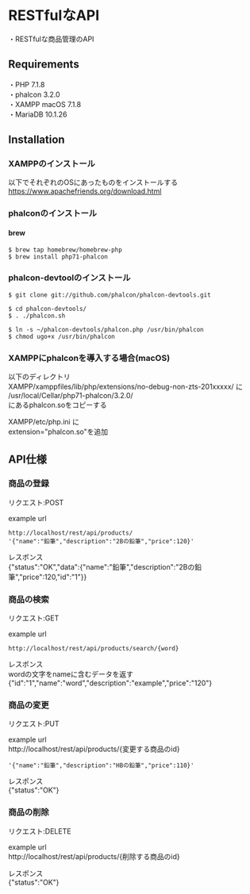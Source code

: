 # RESTfulなAPI

・RESTfulな商品管理のAPI

## Requirements


・PHP      7.1.8  
・phalcon  3.2.0  
・XAMPP    macOS 7.1.8  
・MariaDB  10.1.26  


## Installation
### XAMPPのインストール
以下でそれぞれのOSにあったものをインストールする  
https://www.apachefriends.org/download.html  

### phalconのインストール

#### brew  


    $ brew tap homebrew/homebrew-php  
    $ brew install php71-phalcon  


### phalcon-devtoolのインストール


    $ git clone git://github.com/phalcon/phalcon-devtools.git  

    $ cd phalcon-devtools/  
    $ . ./phalcon.sh  

    $ ln -s ~/phalcon-devtools/phalcon.php /usr/bin/phalcon  
    $ chmod ugo+x /usr/bin/phalcon  


### XAMPPにphalconを導入する場合(macOS)

以下のディレクトリ  
XAMPP/xamppfiles/lib/php/extensions/no-debug-non-zts-201xxxxx/ に  
/usr/local/Cellar/php71-phalcon/3.2.0/  
にあるphalcon.soをコピーする  

XAMPP/etc/php.ini に  
extension="phalcon.so"を追加  


## API仕様

### 商品の登録
リクエスト:POST  

example url  

    http://localhost/rest/api/products/  
    '{"name":"鉛筆","description":"2Bの鉛筆","price":120}'  

レスポンス  
    {"status":"OK","data":{"name":"鉛筆","description":"2Bの鉛筆","price":120,"id":"1"}}  


### 商品の検索
リクエスト:GET  

example url  

    http://localhost/rest/api/products/search/{word}  

レスポンス  
wordの文字をnameに含むデータを返す  
    {"id":"1","name":"word","description":"example","price":"120"}  


### 商品の変更
リクエスト:PUT  

example url  
    http://localhost/rest/api/products/{変更する商品のid}  

    '{"name":"鉛筆","description":"HBの鉛筆","price":110}'  

レスポンス  
    {"status":"OK"}  


### 商品の削除
リクエスト:DELETE  

example url  
    http://localhost/rest/api/products/{削除する商品のid}  

レスポンス  
    {"status":"OK"}  
